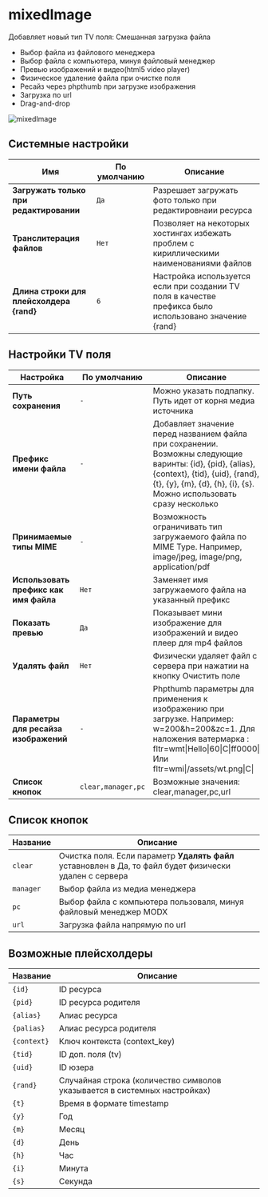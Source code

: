 # mixedImage

Добавляет новый тип TV поля: Смешанная загрузка файла

* Выбор файла из файлового менеджера
* Выбор файла с компьютера, минуя файловый менеджер
* Превью изображений и видео(html5 video player)
* Физическое удаление файла при очистке поля
* Ресайз через phpthumb при загрузке изображения
* Загрузка по url
* Drag-and-drop

![mixedImage](https://file.modx.pro/files/1/b/1/1b19540fc2888f0c02879617e55c1039.png)

## Системные настройки

| Имя                                      | По умолчанию | Описание                                                                                               |
|------------------------------------------|--------------|--------------------------------------------------------------------------------------------------------|
| **Загружать только при редактировании**  | `Да`         | Разрешает загружать фото только при редактировнаии ресурса                                             |
| **Транслитерация файлов**                | `Нет`        | Позволяет на некоторых хостингах избежать проблем с кириллическими наименованиями файлов               |
| **Длина строки для плейсхолдера {rand}** | `6`          | Настройка используется если при создании TV поля в качестве префикса было использовано значение {rand} |

## Настройки TV поля

| Настройка                              | По умолчанию       | Описание                                                                                                                                                                                                          |
|----------------------------------------|--------------------|-------------------------------------------------------------------------------------------------------------------------------------------------------------------------------------------------------------------|
| **Путь сохранения**                    | `-`                | Можно указать подпапку. Путь идет от корня медиа источника                                                                                                                                                        |
| **Префикс имени файла**                | `-`                | Добавляет значение перед названием файла при сохранении. Возможны следующие варинты: {id}, {pid}, {alias}, {context}, {tid}, {uid}, {rand}, {t}, {y}, {m}, {d}, {h}, {i}, {s}. Можно использовать сразу несколько |
| **Принимаемые типы MIME**              | `-`                | Возможность ограничивать тип загружаемого файла по MIME Type. Например, image/jpeg, image/png, application/pdf                                                                                                    |
| **Использовать префикс как имя файла** | `Нет`              | Заменяет имя загружаемого файла на указанный префикс                                                                                                                                                              |
| **Показать превью**                    | `Да`               | Показывает мини изображение для изображений и видео плеер для mp4 файлов                                                                                                                                          |
| **Удалять файл**                       | `Нет`              | Физически удаляет файл с сервера при нажатии на кнопку Очистить поле                                                                                                                                              |
| **Параметры для ресайза изображений**  | `-`                | Phpthumb параметры для применения к изображению при загрузке.  Например:  w=200&h=200&zc=1. Для наложения ватермарка : fltr=wmt\|Hello\|60\|C\|ff0000\| Или fltr=wmi\|/assets/wt.png\|C\|                         |
| **Список кнопок**                      | `clear,manager,pc` | Возможные значения: clear,manager,pc,url                                                                                                                                                                          |

## Список кнопок

| Название  | Описание                                                                                                |
|-----------|---------------------------------------------------------------------------------------------------------|
| `clear`   | Очистка поля. Если параметр **Удалять файл** уставновлен в Да, то файл будет физически удален с сервера |
| `manager` | Выбор файла из медиа менеджера                                                                          |
| `pc`      | Выбор файла с компьютера пользоваля, минуя файловый менеджер MODX                                       |
| `url`     | Загрузка файла напрямую по url                                                                          |

## Возможные плейсхолдеры

| Название    | Описание                                                                  |
|-------------|---------------------------------------------------------------------------|
| `{id}`      | ID ресурса                                                                |
| `{pid}`     | ID ресурса родителя                                                       |
| `{alias}`   | Алиас ресурса                                                             |
| `{palias}`  | Алиас ресурса родителя                                                    |
| `{context}` | Ключ контекста (context_key)                                              |
| `{tid}`     | ID доп. поля (tv)                                                         |
| `{uid}`     | ID юзера                                                                  |
| `{rand}`    | Случайная строка (количество символов указывается в системных настройках) |
| `{t}`       | Время в формате timestamp                                                 |
| `{y}`       | Год                                                                       |
| `{m}`       | Месяц                                                                     |
| `{d}`       | День                                                                      |
| `{h}`       | Час                                                                       |
| `{i}`       | Минута                                                                    |
| `{s}`       | Секунда                                                                   |

